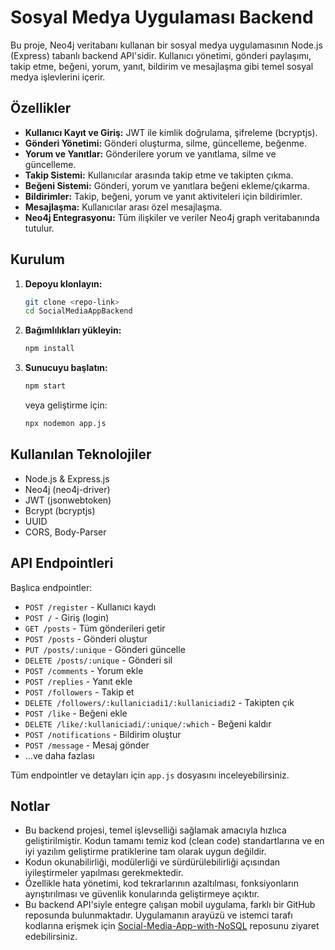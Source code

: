 # Sosyal Medya Uygulaması Backend

Bu proje, Neo4j veritabanı kullanan bir sosyal medya uygulamasının Node.js (Express) tabanlı backend API'sidir. Kullanıcı yönetimi, gönderi paylaşımı, takip etme, beğeni, yorum, yanıt, bildirim ve mesajlaşma gibi temel sosyal medya işlevlerini içerir.

## Özellikler

- **Kullanıcı Kayıt ve Giriş:** JWT ile kimlik doğrulama, şifreleme (bcryptjs).
- **Gönderi Yönetimi:** Gönderi oluşturma, silme, güncelleme, beğenme.
- **Yorum ve Yanıtlar:** Gönderilere yorum ve yanıtlama, silme ve güncelleme.
- **Takip Sistemi:** Kullanıcılar arasında takip etme ve takipten çıkma.
- **Beğeni Sistemi:** Gönderi, yorum ve yanıtlara beğeni ekleme/çıkarma.
- **Bildirimler:** Takip, beğeni, yorum ve yanıt aktiviteleri için bildirimler.
- **Mesajlaşma:** Kullanıcılar arası özel mesajlaşma.
- **Neo4j Entegrasyonu:** Tüm ilişkiler ve veriler Neo4j graph veritabanında tutulur.

## Kurulum

1. **Depoyu klonlayın:**

   ```bash
   git clone <repo-link>
   cd SocialMediaAppBackend
   ```

2. **Bağımlılıkları yükleyin:**
   ```bash
   npm install
   ```
3. **Sunucuyu başlatın:**
   ```bash
   npm start
   ```
   veya geliştirme için:
   ```bash
   npx nodemon app.js
   ```

## Kullanılan Teknolojiler

- Node.js & Express.js
- Neo4j (neo4j-driver)
- JWT (jsonwebtoken)
- Bcrypt (bcryptjs)
- UUID
- CORS, Body-Parser

## API Endpointleri

Başlıca endpointler:

- `POST /register` - Kullanıcı kaydı
- `POST /` - Giriş (login)
- `GET /posts` - Tüm gönderileri getir
- `POST /posts` - Gönderi oluştur
- `PUT /posts/:unique` - Gönderi güncelle
- `DELETE /posts/:unique` - Gönderi sil
- `POST /comments` - Yorum ekle
- `POST /replies` - Yanıt ekle
- `POST /followers` - Takip et
- `DELETE /followers/:kullaniciadi1/:kullaniciadi2` - Takipten çık
- `POST /like` - Beğeni ekle
- `DELETE /like/:kullaniciadi/:unique/:which` - Beğeni kaldır
- `POST /notifications` - Bildirim oluştur
- `POST /message` - Mesaj gönder
- ...ve daha fazlası

Tüm endpointler ve detayları için `app.js` dosyasını inceleyebilirsiniz.

## Notlar

- Bu backend projesi, temel işlevselliği sağlamak amacıyla hızlıca geliştirilmiştir. Kodun tamamı temiz kod (clean code) standartlarına ve en iyi yazılım geliştirme pratiklerine tam olarak uygun değildir.
- Kodun okunabilirliği, modülerliği ve sürdürülebilirliği açısından iyileştirmeler yapılması gerekmektedir.
- Özellikle hata yönetimi, kod tekrarlarının azaltılması, fonksiyonların ayrıştırılması ve güvenlik konularında geliştirmeye açıktır.
- Bu backend API'siyle entegre çalışan mobil uygulama, farklı bir GitHub reposunda bulunmaktadır. Uygulamanın arayüzü ve istemci tarafı kodlarına erişmek için [Social-Media-App-with-NoSQL](https://github.com/edacolakx/Social-Media-App-with-NoSQL) reposunu ziyaret edebilirsiniz.
